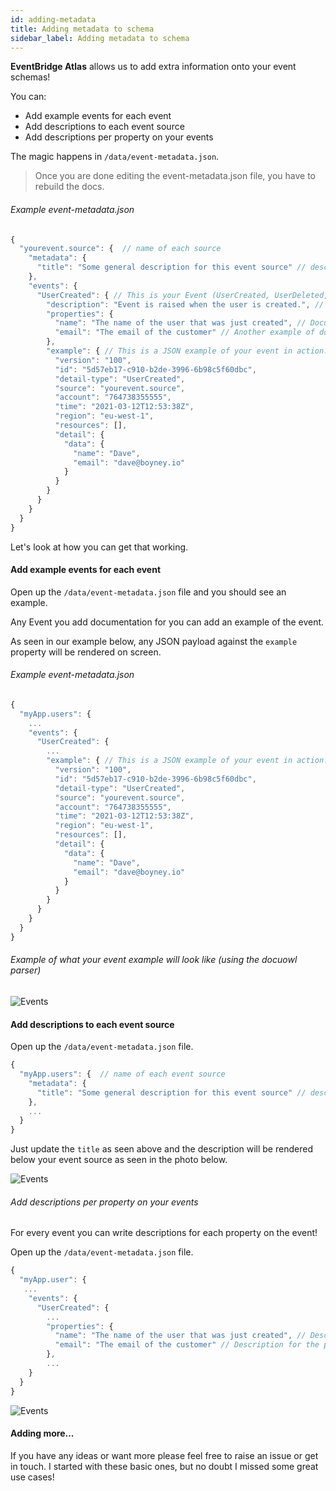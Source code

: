 ```yaml
---
id: adding-metadata
title: Adding metadata to schema
sidebar_label: Adding metadata to schema
---
```


**EventBridge Atlas** allows us to add extra information onto your event schemas!

You can:

- Add example events for each event
- Add descriptions to each event source
- Add descriptions per property on your events

The magic happens in `/data/event-metadata.json`.

> Once you are done editing the event-metadata.json file, you have to rebuild the docs.

###### Example event-metadata.json

```js
{
  "yourevent.source": {  // name of each source
    "metadata": {
      "title": "Some general description for this event source" // description for your source
    },
    "events": {
      "UserCreated": { // This is your Event (UserCreated, UserDeleted, etc. Make sure they match)
        "description": "Event is raised when the user is created.", // Description for event
        "properties": {
          "name": "The name of the user that was just created", // Document each property!
          "email": "The email of the customer" // Another example of documenting the email property. Add as many as you like.
        },
        "example": { // This is a JSON example of your event in action.
          "version": "100",
          "id": "5d57eb17-c910-b2de-3996-6b98c5f60dbc",
          "detail-type": "UserCreated",
          "source": "yourevent.source",
          "account": "764738355555",
          "time": "2021-03-12T12:53:38Z",
          "region": "eu-west-1",
          "resources": [],
          "detail": {
            "data": {
              "name": "Dave",
              "email": "dave@boyney.io"
            }
          }
        }
      }
    }
  }
}
```

Let's look at how you can get that working.

#### Add example events for each event

Open up the `/data/event-metadata.json` file and you should see an example.

Any Event you add documentation for you can add an example of the event.

As seen in our example below, any JSON payload against the `example` property will be rendered on screen.

###### Example event-metadata.json

```js
{
  "myApp.users": {
    ...
    "events": {
      "UserCreated": {
        ...
        "example": { // This is a JSON example of your event in action. Replace this with your example!
          "version": "100",
          "id": "5d57eb17-c910-b2de-3996-6b98c5f60dbc",
          "detail-type": "UserCreated",
          "source": "yourevent.source",
          "account": "764738355555",
          "time": "2021-03-12T12:53:38Z",
          "region": "eu-west-1",
          "resources": [],
          "detail": {
            "data": {
              "name": "Dave",
              "email": "dave@boyney.io"
            }
          }
        }
      }
    }
  }
}
```

###### Example of what your event example will look like (using the docuowl parser)

![Events](/img/docs/adding-metadata/example.png 'Example of Example :)')

#### Add descriptions to each event source

Open up the `/data/event-metadata.json` file.

```js
{
  "myApp.users": {  // name of each event source
    "metadata": {
      "title": "Some general description for this event source" // description for your source here!
    },
    ...
  }
}

```

Just update the `title` as seen above and the description will be rendered below your event source as seen in the photo below.

![Events](/img/docs/adding-metadata/event-source.png 'Example of event source details')

###### Add descriptions per property on your events

For every event you can write descriptions for each property on the event!

Open up the `/data/event-metadata.json` file.

```js
{
  "myApp.user": {
   ...
    "events": {
      "UserCreated": {
        ...
        "properties": {
          "name": "The name of the user that was just created", // Description for the property `name`
          "email": "The email of the customer" // Description for the property `email`
        },
        ...
    }
  }
}
```

![Events](/img/docs/adding-metadata/property.png 'Example of event property details')

#### Adding more...

If you have any ideas or want more please feel free to raise an issue or get in touch. I started with these basic ones, but no doubt I missed some great use cases!
